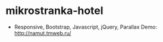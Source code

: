 # mikrostranka-hotel
* Responsive, Bootstrap, Javascript, jQuery, Parallax
Demo: http://namut.tmweb.ru/ 

